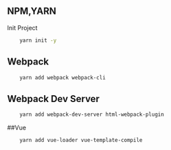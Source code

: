 ## NPM,YARN

Init Project

```sh
    yarn init -y
```

## Webpack

```sh
    yarn add webpack webpack-cli
```

## Webpack Dev Server

```sh
    yarn add webpack-dev-server html-webpack-plugin
```

##Vue

```sh
    yarn add vue-loader vue-template-compile
```

